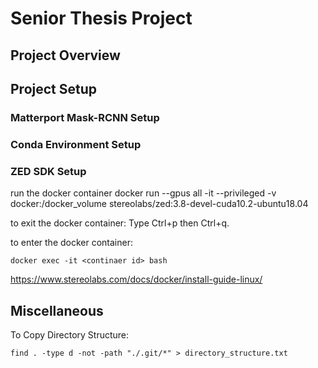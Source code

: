 # Senior Thesis Project

## Project Overview

## Project Setup

### Matterport Mask-RCNN Setup

### Conda Environment Setup

### ZED SDK Setup


run the docker container
docker run --gpus all -it --privileged -v docker:/docker_volume stereolabs/zed:3.8-devel-cuda10.2-ubuntu18.04

to exit the docker container:
Type Ctrl+p then Ctrl+q.


to enter the docker container:

```docker exec -it <continaer id> bash```


https://www.stereolabs.com/docs/docker/install-guide-linux/


## Miscellaneous

To Copy Directory Structure:

```find . -type d -not -path "./.git/*" > directory_structure.txt```